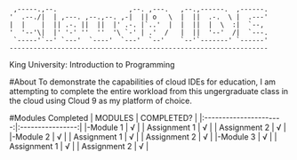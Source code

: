      ,-----.,--.                  ,--. ,---.   ,--.,------.  ,------.
    '  .--./|  | ,---. ,--.,--. ,-|  || o   \  |  ||  .-.  \ |  .---'
    |  |    |  || .-. ||  ||  |' .-. |`..'  |  |  ||  |  \  :|  `--, 
    '  '--'\|  |' '-' ''  ''  '\ `-' | .'  /   |  ||  '--'  /|  `---.
     `-----'`--' `---'  `----'  `---'  `--'    `--'`-------' `------'
    ----------------------------------------------------------------- 

King University: Introduction to Programming

#About
To demonstrate the capabilities of cloud IDEs for education, I am attempting to
complete the entire workload from this ungergraduate class in the cloud using 
Cloud 9 as my platform of choice.

#Modules Completed
|  MODULES               |   COMPLETED?     |
|:----------------------:|:----------------:|
|-Module 1               |       √          |
|  Assignment 1          |       √          |
|  Assignment 2          |       √          |
|-Module 2               |       √          |
|  Assignment 1          |       √          |
|  Assignment 2          |       √          |
|-Module 3               |       √          |
|  Assignment 1          |       √          |
|  Assignment 2          |       √          |
